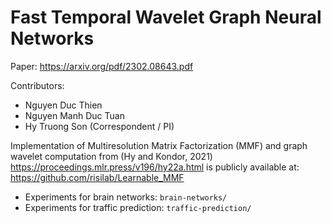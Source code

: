 # Fast Temporal Wavelet Graph Neural Networks

Paper: https://arxiv.org/pdf/2302.08643.pdf

Contributors:
* Nguyen Duc Thien
* Nguyen Manh Duc Tuan
* Hy Truong Son (Correspondent / PI)

Implementation of Multiresolution Matrix Factorization (MMF) and graph wavelet computation from (Hy and Kondor, 2021) https://proceedings.mlr.press/v196/hy22a.html is publicly available at: https://github.com/risilab/Learnable_MMF

* Experiments for brain networks: ```brain-networks/```
* Experiments for traffic prediction: ```traffic-prediction/```

